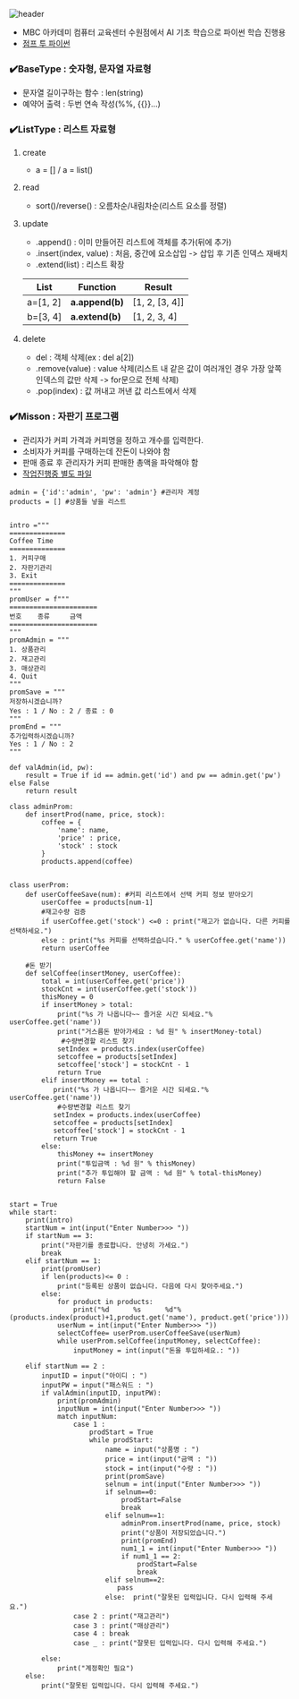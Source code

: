 ![header](https://capsule-render.vercel.app/api?type=waving&height=120&color=gradient&text=pythonStudy24&fontColor=213555&fontSize=50&desc=파이썬%20AI%20기초%20학습용&descAlignY=84)
* MBC 아카데미 컴퓨터 교육센터 수원점에서 AI 기초 학습으로 파이썬 학습 진행용
* [점프 투 파이썬](https://wikidocs.net/book/1)

### ✔️BaseType : 숫자형, 문자열 자료형
* 문자열 길이구하는 함수 : len(string)
* 예약어 출력 : 두번 연속 작성(%%, {{}}...)

### ✔️ListType : 리스트 자료형
1. create
   - a = []  / a = list()
1. read
   - sort()/reverse() : 오름차순/내림차순(리스트 요소를 정렬)
1. update
   - .append() : 이미 만들어진 리스트에 객체를 추가(뒤에 추가)
   - .insert(index, value) : 처음, 중간에 요소삽입 -> 삽입 후 기존 인덱스 재배치   
   - .extend(list) : 리스트 확장

    | List     	| Function        	| Result         	|
    |----------	|-----------------	|----------------	|
    | a=[1, 2] 	| **a.append(b)** 	| [1, 2, [3, 4]] 	|
    | b=[3, 4] 	| **a.extend(b)** 	| [1, 2, 3, 4]   	|

  1. delete
     -  del : 객체 삭제(ex : del a[2])
     -  .remove(value) : value 삭제(리스트 내 같은 값이 여러개인 경우 가장 앞쪽 인덱스의 값만 삭제 -> for문으로 전체 삭제)
     -  .pop(index) : 값 꺼내고 꺼낸 값 리스트에서 삭제


### ✔️Misson : 자판기 프로그램 
* 관리자가 커피 가격과 커피명을 정하고 개수를 입력한다.
* 소비자가 커피를 구매하는데 잔돈이 나와야 함
* 판매 종료 후 관리자가 커피 판매한 총액을 파악해야 함
* [작업진행중 별도 파일](https://github.com/jsKim-prog/pythonStudy24/blob/master/Mission_While.ipynb)
```
admin = {'id':'admin', 'pw': 'admin'} #관리자 계정
products = [] #상품들 넣을 리스트


intro ="""
==============
Coffee Time
==============
1. 커피구매
2. 자판기관리
3. Exit
==============
"""
promUser = f"""
======================
번호    종류     금액
======================
"""
promAdmin = """
1. 상품관리
2. 재고관리
3. 매상관리
4. Quit
"""
promSave = """
저장하시겠습니까? 
Yes : 1 / No : 2 / 종료 : 0
"""
promEnd = """
추가입력하시겠습니까? 
Yes : 1 / No : 2 
"""

def valAdmin(id, pw):
    result = True if id == admin.get('id') and pw == admin.get('pw') else False
    return result

class adminProm:
    def insertProd(name, price, stock):
        coffee = {
            'name': name,
            'price' : price,
            'stock' : stock
        }
        products.append(coffee)


class userProm:
    def userCoffeeSave(num): #커피 리스트에서 선택 커피 정보 받아오기
        userCoffee = products[num-1]
        #재고수량 검증
        if userCoffee.get('stock') <=0 : print("재고가 없습니다. 다른 커피를 선택하세요.")
        else : print("%s 커피를 선택하셨습니다." % userCoffee.get('name'))
        return userCoffee
    
    #돈 받기
    def selCoffee(insertMoney, userCoffee):
        total = int(userCoffee.get('price'))
        stockCnt = int(userCoffee.get('stock'))
        thisMoney = 0
        if insertMoney > total:
            print("%s 가 나옵니다~~ 즐거운 시간 되세요."% userCoffee.get('name'))
            print("거스름돈 받아가세요 : %d 원" % insertMoney-total)
             #수량변경할 리스트 찾기
            setIndex = products.index(userCoffee)
            setcoffee = products[setIndex]
            setcoffee['stock'] = stockCnt - 1
            return True
        elif insertMoney == total : 
           print("%s 가 나옵니다~~ 즐거운 시간 되세요."% userCoffee.get('name'))
            #수량변경할 리스트 찾기
           setIndex = products.index(userCoffee)
           setcoffee = products[setIndex]
           setcoffee['stock'] = stockCnt - 1
           return True 
        else:
            thisMoney += insertMoney
            print("투입금액 : %d 원" % thisMoney)
            print("추가 투입해야 할 금액 : %d 원" % total-thisMoney)      
            return False 


start = True
while start:
    print(intro)
    startNum = int(input("Enter Number>>> "))
    if startNum == 3:
        print("자판기를 종료합니다. 안녕히 가세요.")
        break
    elif startNum == 1:
        print(promUser)
        if len(products)<= 0 :
            print("등록된 상품이 없습니다. 다음에 다시 찾아주세요.")
        else:     
            for product in products:
                print("%d      %s      %d"% (products.index(product)+1,product.get('name'), product.get('price')))
            userNum = int(input("Enter Number>>> "))
            selectCoffee= userProm.userCoffeeSave(userNum)
            while userProm.selCoffee(inputMoney, selectCoffee):
                inputMoney = int(input("돈을 투입하세요.: "))
            
    elif startNum == 2 : 
        inputID = input("아이디 : ")
        inputPW = input("패스워드 : ")
        if valAdmin(inputID, inputPW):
            print(promAdmin)
            inputNum = int(input("Enter Number>>> "))
            match inputNum:
                case 1 : 
                    prodStart = True
                    while prodStart:
                        name = input("상품명 : ")
                        price = int(input("금액 : "))
                        stock = int(input("수량 : "))
                        print(promSave)
                        selnum = int(input("Enter Number>>> "))
                        if selnum==0:
                            prodStart=False
                            break
                        elif selnum==1:
                            adminProm.insertProd(name, price, stock)
                            print("상품이 저장되었습니다.") 
                            print(promEnd)
                            num1_1 = int(input("Enter Number>>> "))
                            if num1_1 == 2: 
                                prodStart=False
                                break
                        elif selnum==2:
                           pass
                        else:  print("잘못된 입력입니다. 다시 입력해 주세요.")
                case 2 : print("재고관리")
                case 3 : print("매상관리")
                case 4 : break
                case _ : print("잘못된 입력입니다. 다시 입력해 주세요.")

        else:    
            print("계정확인 필요")
    else:
        print("잘못된 입력입니다. 다시 입력해 주세요.")
        
```
